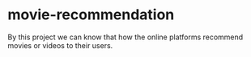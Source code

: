 # movie-recommendation
By this project we can know that how the online platforms recommend movies or videos to their users.
